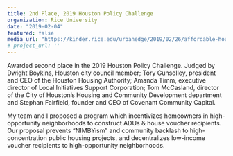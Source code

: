```yaml
---
title: 2nd Place, 2019 Houston Policy Challenge
organization: Rice University
date: "2019-02-04"
featured: false
media_url: "https://kinder.rice.edu/urbanedge/2019/02/26/affordable-housing-houston-rice-university"
# project_url: ''
---
```


Awarded second place in the 2019 Houston Policy Challenge. Judged by Dwight Boykins, Houston city council member; Tory Gunsolley, president and CEO of the Houston Housing Authority; Amanda Timm, executive director of Local Initiatives Support Corporation; Tom McCasland, director of the City of Houston’s Housing and Community Development department and Stephan Fairfield, founder and CEO of Covenant Community Capital.

My team and I proposed a program which incentivizes homeowners in high-opportunity neighborhoods to construct ADUs & house voucher recipients. Our proposal prevents “NIMBYism” and community backlash to high-concentration public housing projects, and decentralizes low-income voucher recipients to high-opportunity neighborhoods.

